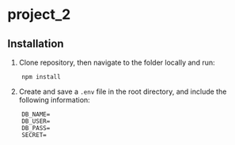 # project_2

## Installation

1) Clone repository, then navigate to the folder locally and run:
```
    npm install
```
2) Create and save a `.env` file in the root directory, and include the following information:
```
    DB_NAME=
    DB_USER=
    DB_PASS=
    SECRET=
```